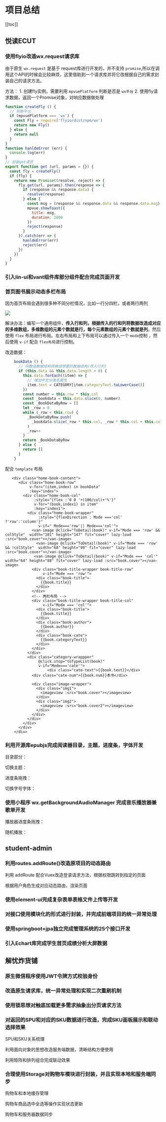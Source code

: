 # 项目总结

[[toc]]

## 悦读ECUT

### 使用flyio改造wx.request请求库

由于原生 `wx.request` 是基于 request库进行开发的，并不支持 `promise`,所以在调用这个API的时候会比较麻烦，这里借助到一个请求库并将它改根据自己的需求封装自己的请求方法。

方法： 1. 创建fly实例，需要利用 `mpvuePlatform` 判断是否是 `wx平台`
      2. 使用fly请求数据，返回一个Promise对象，对响应数据做处理 

```js
function createFly () {
  // 判断平台
  if (mpvuePlatform === 'wx') {
    const Fly = require('flyio/dist/npm/wx')
    return new Fly()
  } else {
    return null
  }
}
function hanldeError (err) {
  console.log(err)
}
// 封装get请求
export function get (url, params = {}) {
  const fly = createFly()
  if (fly) {
    return new Promise((resolve, reject) => {
      fly.get(url, params).then(response => {
        if (response && response.data) {
          resolve(response)
        } else {
          const msg = (response && response.data && response.data.msg) || '请求失败'
          mpvue.showToast({
            title: msg,
            duration: 2000
          })
          reject(response)
        }
      }).catch(err => {
        hanldeError(err)
        reject(err)
      })
    })
  }
}
```

### 引入lin-ui和vant组件库部分组件配合完成页面开发

### 首页图书展示动态多栏布局

因为首页布局会遇到很多种不同分栏情况，比如一行分四栏，或者两行两列

![](https://image.yangxiansheng.top/img/20210113232140.png?imglist)

解决办法：编写一个通用组件，**传入行和列，根据传入的行和列将数据改造成对应的多维数组，多维数组的元素个数就是行，每个元素数组的元素个数就是列**。然后使用 `flex` 布局进行布局。左右布局和上下布局可以通过传入一个 `mode`控制 ，然后使用 `v-if` 配合 `flex布局`进行控制。

改造数据：

```js
    bookData () {
      // 将数组数据结构转换成想要的数据结构(传入行列)
      if (this.data && this.data.length > 0) {
        this.data.forEach((item) => {
          // 增加中文分类名属性
          item.text = CATEGORY[item.categoryText.toLowerCase()]
        })
        const number = this.row * this.col
        const _bookdata = this.data.slice(0, number)
        const _BookDataByRow = []
        let _row = 0
        while (_row < this.row) {
          _BookDataByRow.push(
            _bookdata.slice(_row * this.col, _row * this.col + this.col)
          )
          _row++
        }
        return _BookDataByRow
      } else {
        return []
      }
    }
```

配合 `template` 布局

```vue
   <div class="home-book-content">
      <div class="home-book-row"
           v-for="(item,index) in bookData"
           :key="index">
        <div class="home-book-col"
             :style="{flex :'0 0 '+(100/col)+'%'}"
             v-for="(book,index1) in item"
             :key="index1">
          <div class="home-book-wrapper"
               :style="{flexDirection : Mode ==='col' ?'row':'column'}"
               v-if=" Mode==='row'|| Mode==='col'">
            <van-image @click="ToDetail(book)" v-if="Mode === 'row' && colStyle"  width="101" height="147" fit="cover" lazy-load :src="book.cover"></van-image>
              <van-image @click="ToDetail(book)" v-if="Mode === 'row' && !colStyle"  width="68" height="99" fit="cover" lazy-load :src="book.cover"></van-image>
             <van-image @click="ToDetail(book)" v-if="Mode === 'col'" width="64" height="88" fit="cover" lazy-load :src="book.cover"></van-image>
            <div class="book-title-wrapper book-title-row"
                 v-if="Mode === 'row'">
              <div class="book-title">
                {{book.title}}
              </div>
            </div>
            <!-- 两栏布局 -->
            <div class="book-title-wrapper book-title-col"
                 v-if="Mode === 'col'">
              <div class="book-title">
                {{book.title}}
              </div>
              <div class="book-author">
                {{book.author}}
              </div>
              <div class="book-cate">
                {{book.categoryText}}
              </div>
            </div>
          </div>
          <div class="category-wrappper"
               @click.stop="toTypeList(book)"
               v-if="Mode==='cate'">
                   <div class="cate-text">{{book.text}}</div>
            <div class="cate-num">{{book.num}}本书</div>
          
            <div class="image-wrapper">
              <div class="img1">
                <imageview :src="book.cover"></imageview>
              </div>
              <div class="img2">
                <imageview :src="book.cover2"></imageview>
              </div>
            </div>
          </div>
        </div>
      </div>
    </div>
```

### 利用开源库epubjs完成阅读器目录，主题，进度条，字体开发

目录部分：



切换主题：

进度条拖拽：

切换字号字体：


### 使用小程序 wx.getBackgroundAudioManager 完成音乐播放器兼歌单开发

播放器进度条拖拽：

随机播放：

## student-admin

### 利用routes.addRoute()改造原项目的动态路由

利用 addRoute 配合Vuex改造登录请求方法，根据权限跳转到指定的页面

根据用户角色生成对应动态路由，渲染页面


### 使用element-ui完成复杂表单表格文件上传等开发

### 对接口使用模块化的形式进行封装，并完成前端项目的统一异常处理

### 使用springboot+jpa独立完成管理系统的25个接口开发

### 引入Echart库完成学生首页成绩分析大屏数据


## 解忧炸货铺

### 原生微信程序使用JWT令牌方式校验身份

### 改造原生请求库，统一异常处理和实现二次重刷机制

### 使用锁思想对触底加载更多需求抽象出分页请求方法

### 对返回的SPU和对应的SKU数据进行改造，完成SKU面板展示和联动选择效果

SPU和SKU关系梳理

利用面向对象的思想改造服务端数据，清晰结构方便使用

利用矩阵和排列组合完成联动效果

### 合理使用Storage对购物车模块进行封装，并且实现本地和服务端同步

购物车和本地缓存管理

购物车商品选中全选等操作实现状态更新

购物车和服务器数据同步




